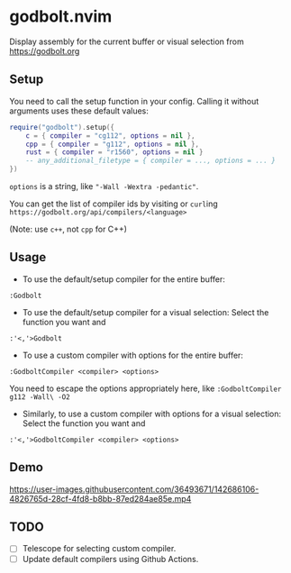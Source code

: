 # godbolt.nvim

Display assembly for the current buffer or visual selection from https://godbolt.org

## Setup
You need to call the setup function in your config. Calling it without arguments uses these default values:

```lua
require("godbolt").setup({
    c = { compiler = "cg112", options = nil },
    cpp = { compiler = "g112", options = nil },
    rust = { compiler = "r1560", options = nil }
    -- any_additional_filetype = { compiler = ..., options = ... }
})
```
`options` is a string, like `"-Wall -Wextra -pedantic"`.

You can get the list of compiler ids by visiting or `curl`ing `https://godbolt.org/api/compilers/<language>`

(Note: use `c++`, not `cpp` for C++)


## Usage

 - To use the default/setup compiler for the entire buffer:

  `:Godbolt`
 - To use the default/setup compiler for a visual selection: Select the function you want and
 
  `:'<,'>Godbolt`
 - To use a custom compiler with options for the entire buffer:

  `:GodboltCompiler <compiler> <options>`
  
   You need to escape the options appropriately here, like `:GodboltCompiler g112 -Wall\ -O2`
 - Similarly, to use a custom compiler with options for a visual selection: Select the function you want and

  `:'<,'>GodboltCompiler <compiler> <options>`

## Demo
https://user-images.githubusercontent.com/36493671/142686106-4826765d-28cf-4fd8-b8bb-87ed284ae85e.mp4

## TODO
 - [ ] Telescope for selecting custom compiler.
 - [ ] Update default compilers using Github Actions.
